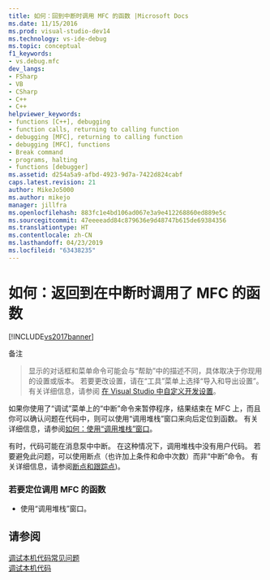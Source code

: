 ```yaml
---
title: 如何：回到中断时调用 MFC 的函数 |Microsoft Docs
ms.date: 11/15/2016
ms.prod: visual-studio-dev14
ms.technology: vs-ide-debug
ms.topic: conceptual
f1_keywords:
- vs.debug.mfc
dev_langs:
- FSharp
- VB
- CSharp
- C++
- C++
helpviewer_keywords:
- functions [C++], debugging
- function calls, returning to calling function
- debugging [MFC], returning to calling function
- debugging [MFC], functions
- Break command
- programs, halting
- functions [debugger]
ms.assetid: d254a5a9-afbd-4923-9d7a-7422d824cabf
caps.latest.revision: 21
author: MikeJo5000
ms.author: mikejo
manager: jillfra
ms.openlocfilehash: 883fc1e4bd106ad067e3a9e412268860ed889e5c
ms.sourcegitcommit: 47eeeeadd84c879636e9d48747b615de69384356
ms.translationtype: HT
ms.contentlocale: zh-CN
ms.lasthandoff: 04/23/2019
ms.locfileid: "63438235"
---
```

# <a name="how-to-get-back-to-the-function-that-called-mfc-if-halted"></a>如何：返回到在中断时调用了 MFC 的函数
[!INCLUDE[vs2017banner](../includes/vs2017banner.md)]

备注
> 显示的对话框和菜单命令可能会与“帮助”中的描述不同，具体取决于你现用的设置或版本。 若要更改设置，请在“工具”菜单上选择“导入和导出设置”。 有关详细信息，请参阅 [在 Visual Studio 中自定义开发设置](http://msdn.microsoft.com/22c4debb-4e31-47a8-8f19-16f328d7dcd3)。  
  
 如果你使用了“调试”菜单上的“中断”命令来暂停程序，结果结束在 MFC 上，而且你可以确认问题在代码中，则可以使用“调用堆栈”窗口来向后定位到函数。 有关详细信息，请参阅[如何：使用“调用堆栈”窗口](../debugger/how-to-use-the-call-stack-window.md)。  
  
 有时，代码可能在消息泵中中断。 在这种情况下，调用堆栈中没有用户代码。 若要避免此问题，可以使用断点（也许加上条件和命中次数）而非“中断”命令。 有关详细信息，请参阅[断点和跟踪点](http://msdn.microsoft.com/fe4eedc1-71aa-4928-962f-0912c334d583))。  
  
### <a name="to-navigate-to-the-function-from-which-mfc-was-called"></a>若要定位调用 MFC 的函数  
  
- 使用“调用堆栈”窗口。  
  
## <a name="see-also"></a>请参阅  
 [调试本机代码常见问题](../debugger/debugging-native-code-faqs.md)   
 [调试本机代码](../debugger/debugging-native-code.md)
